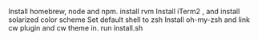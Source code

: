 Install homebrew, node and npm.
install rvm
Install iTerm2 , and install solarized color scheme
Set default shell to zsh
Install oh-my-zsh and link cw plugin and cw theme in.
run install.sh

